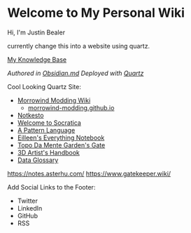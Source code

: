 # Welcome to My Personal Wiki

Hi, I'm Justin Bealer

currently change this into a website using quartz.

[My Knowledge Base](https://github.com/jmbealer/My-Knowlege-Base)

_Authored in [Obsidian.md](https://obsidian.md/)_
_Deployed with [Quartz](https://quartz.jzhao.xyz/)_

Cool Looking Quartz Site:

- [Morrowind Modding Wiki](https://morrowind-modding.github.io/)
  - [morrowind-modding.github.io](https://github.com/morrowind-modding/morrowind-modding.github.io/tree/main)
- [Notkesto](https://notes.camargomau.com/)
- [Welcome to Socratica](https://toolbox.socratica.info/)
- [A Pattern Language](https://patternlanguage.cc/)
- [Eilleen's Everything Notebook](https://quartz.eilleeenz.com/)
- [Topo Da Mente Garden's Gate](https://www.pmcf.xyz/topo-da-mente/)
- [3D Artist's Handbook](https://sidney-eliot.github.io/3d-artists-handbook/)
- [Data Glossary](https://glossary.airbyte.com/)

https://notes.asterhu.com/
https://www.gatekeeper.wiki/

Add Social Links to the Footer:

- Twitter
- LinkedIn
- GitHub
- RSS
